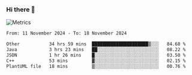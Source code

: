 ### Hi there 👋

![Metrics](https://github.com/radoapx/radoapx/blob/main/github-metrics.svg)

<!--START_SECTION:waka-->

```txt
From: 11 November 2024 - To: 18 November 2024

Other           34 hrs 59 mins  █████████████████████▒░░░   84.68 %
Java            3 hrs 23 mins   ██░░░░░░░░░░░░░░░░░░░░░░░   08.22 %
JSON            1 hr 26 mins    █░░░░░░░░░░░░░░░░░░░░░░░░   03.50 %
C++             53 mins         ▓░░░░░░░░░░░░░░░░░░░░░░░░   02.15 %
PlantUML file   18 mins         ▒░░░░░░░░░░░░░░░░░░░░░░░░   00.76 %
```

<!--END_SECTION:waka-->

<!--
**radoapx/radoapx** is a ✨ _special_ ✨ repository because its `README.md` (this file) appears on your GitHub profile.

Here are some ideas to get you started:

- 🔭 I’m currently working on ...
- 🌱 I’m currently learning ...
- 👯 I’m looking to collaborate on ...
- 🤔 I’m looking for help with ...
- 💬 Ask me about ...
- 📫 How to reach me: ...
- 😄 Pronouns: ...
- ⚡ Fun fact: ...
-->
